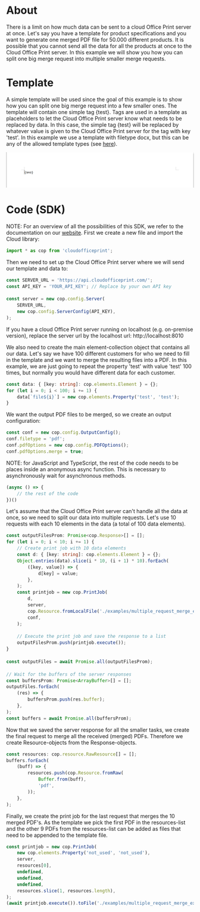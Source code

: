# About
There is a limit on how much data can be sent to a cloud Office Print server at once. Let's say you have a template for product specifications and you want to generate one merged PDF file for 50.000 different products. It is possible that you cannot send all the data for all the products at once to the Cloud Office Print server. In this example we will show you how you can split one big merge request into multiple smaller merge requests.

# Template
A simple template will be used since the goal of this example is to show how you can split one big merge request into a few smaller ones. The template will contain one simple tag {test}. Tags are used in a template as placeholders to let the Cloud Office Print server know what needs to be replaced by data. In this case, the simple tag {test} will be replaced by whatever value is given to the Cloud Office Print server for the tag with key 'test'. In this example we use a template with filetype docx, but this can be any of the allowed template types (see [here](https://www.cloudofficeprint.com/docs/#tag-overview)).

<img src="https://raw.githubusercontent.com/United-Codes/cloudofficeprint-javascript/master/examples/multiple_request_merge_example/template.png" width="600" />

# Code (SDK)
NOTE: For an overview of all the possibilities of this SDK, we refer to the documentation on our [website](https://cloudofficeprint.com/docs).
First we create a new file and import the Cloud library:
```typescript
import * as cop from 'cloudofficeprint';
```

Then we need to set up the Cloud Office Print server where we will send our template and data to:
```typescript
const SERVER_URL = 'https://api.cloudofficeprint.com/';
const API_KEY = 'YOUR_API_KEY'; // Replace by your own API key

const server = new cop.config.Server(
    SERVER_URL,
    new cop.config.ServerConfig(API_KEY),
);
```
If you have a cloud Office Print server running on localhost (e.g. on-premise version), replace the server url by the localhost url: http://localhost:8010

We also need to create the main element-collection object that contains all our data. Let's say we have 100 different customers for who we need to fill in the template and we want to merge the resulting files into a PDF. In this example, we are just going to repeat the property 'test' with value 'test' 100 times, but normally you would have different data for each customer.
```typescript
const data: { [key: string]: cop.elements.Element } = {};
for (let i = 0; i < 100; i += 1) {
    data[`file${i}`] = new cop.elements.Property('test', 'test');
}
```


We want the output PDF files to be merged, so we create an output configuration:
```typescript
const conf = new cop.config.OutputConfig();
conf.filetype = 'pdf';
conf.pdfOptions = new cop.config.PDFOptions();
conf.pdfOptions.merge = true;
```

NOTE: for JavaScript and TypeScript, the rest of the code needs to be places inside an anonymous async function. This is necessary to asynchronously wait for asynchronous methods.
```typescript
(async () => {
    // the rest of the code
})()
```

Let's assume that the Cloud Office Print server can't handle all the data at once, so we need to split our data into multiple requests. Let's use 10 requests with each 10 elements in the data (a total of 100 data elements).
```typescript
const outputFilesProm: Promise<cop.Response>[] = [];
for (let i = 0; i < 10; i += 1) {
    // Create print job with 10 data elements
    const d: { [key: string]: cop.elements.Element } = {};
    Object.entries(data).slice(i * 10, (i + 1) * 10).forEach(
        ([key, value]) => {
            d[key] = value;
        },
    );
    const printjob = new cop.PrintJob(
        d,
        server,
        cop.Resource.fromLocalFile('./examples/multiple_request_merge_example/template.docx'),
        conf,
    );

    // Execute the print job and save the response to a list
    outputFilesProm.push(printjob.execute());
}

const outputFiles = await Promise.all(outputFilesProm);

// Wait for the buffers of the server responses
const buffersProm: Promise<ArrayBuffer>[] = [];
outputFiles.forEach(
    (res) => {
        buffersProm.push(res.buffer);
    },
);
const buffers = await Promise.all(buffersProm);
```


Now that we saved the server response for all the smaller tasks, we create the final request to merge all the received (merged) PDFs. Therefore we create Resource-objects from the Response-objects.
```typescript
const resources: cop.resource.RawResource[] = [];
buffers.forEach(
    (buff) => {
        resources.push(cop.Resource.fromRaw(
            Buffer.from(buff),
            'pdf',
        ));
    },
);
```

Finally, we create the print job for the last request that merges the 10 merged PDF's. As the template we pick the first PDF in the resources-list and the other 9 PDFs from the resources-list can be added as files that need to be appended to the template file.
```typescript
const printjob = new cop.PrintJob(
    new cop.elements.Property('not_used', 'not_used'),
    server,
    resources[0],
    undefined,
    undefined,
    undefined,
    resources.slice(1, resources.length),
);
(await printjob.execute()).toFile('./examples/multiple_request_merge_example/output');
```
